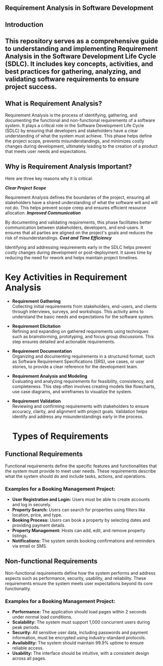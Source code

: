 ## Requirement Analysis in Software Development  

## Introduction  
This repository serves as a comprehensive guide to understanding and implementing Requirement Analysis in the   Software Development Life Cycle (SDLC). It includes key concepts, activities, and best practices for gathering,   analyzing, and validating software requirements to ensure project success.  
---   
## What is Requirement Analysis?  

Requirement Analysis is the process of identifying, gathering, and documenting the functional and non-functional   requirements of a software system. It plays a critical role in the Software Development Life Cycle (SDLC) by    ensuring that developers and stakeholders have a clear understanding of what the system must achieve. This phase    helps define the project scope, prevents misunderstandings, and minimizes costly changes during    development, ultimately leading to the creation of a product that meets user needs and expectations.  

## Why is Requirement Analysis Important?   

Here are three key reasons why it is critical:  

***Clear Project Scope***  

Requirement Analysis defines the boundaries of the project, ensuring all stakeholders have a shared understanding of what the software will and will not do. This helps prevent scope creep and ensures efficient resource allocation.
***Improved Communication***  

By documenting and validating requirements, this phase facilitates better communication between stakeholders, developers, and end-users. It ensures that all parties are aligned on the project's goals and reduces the risk of misunderstandings.
***Cost and Time Efficiency***  

Identifying and addressing requirements early in the SDLC helps prevent costly changes during development or post-deployment. It saves time by reducing the need for rework and helps maintain project timelines.

# Key Activities in Requirement Analysis   

- **Requirement Gathering**  
  Collecting initial requirements from stakeholders, end-users, and clients through interviews, surveys, and workshops. This activity aims to understand the basic needs and expectations for the software system.

- **Requirement Elicitation**  
  Refining and expanding on gathered requirements using techniques such as brainstorming, prototyping, and focus group discussions. This step ensures detailed and actionable requirements.

- **Requirement Documentation**  
  Organizing and documenting requirements in a structured format, such as Software Requirement Specifications (SRS), use cases, or user stories, to provide a clear reference for the development team.

- **Requirement Analysis and Modeling**  
  Evaluating and analyzing requirements for feasibility, consistency, and completeness. This step often involves creating models like flowcharts, use case diagrams, and wireframes to visualize the system.

- **Requirement Validation**  
  Reviewing and confirming requirements with stakeholders to ensure accuracy, clarity, and alignment with project goals. Validation helps identify and address any misunderstandings early in the process.


  # Types of Requirements  

## Functional Requirements  
Functional requirements define the specific features and functionalities that the system must provide to meet user needs. These requirements describe what the system should do and include tasks, actions, and operations.  

### Examples for a Booking Management Project:  
- **User Registration and Login:** Users must be able to create accounts and log in securely.  
- **Property Search:** Users can search for properties using filters like location, price, and type.  
- **Booking Process:** Users can book a property by selecting dates and providing payment details.  
- **Property Management:** Hosts can add, edit, and remove property listings.  
- **Notifications:** The system sends booking confirmations and reminders via email or SMS.  

## Non-functional Requirements  
Non-functional requirements define how the system performs and address aspects such as performance, security, usability, and reliability. These requirements ensure the system meets user expectations beyond its core functionality.  

### Examples for a Booking Management Project:  
- **Performance:** The application should load pages within 2 seconds under normal load conditions.  
- **Scalability:** The system must support 1,000 concurrent users during peak periods.  
- **Security:** All sensitive user data, including passwords and payment information, must be encrypted using industry-standard protocols.  
- **Availability:** The system should maintain 99.9% uptime to ensure reliable access.  
- **Usability:** The interface should be intuitive, with a consistent design across all pages.  
